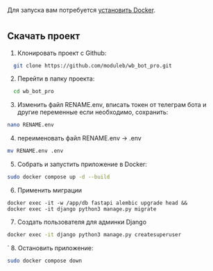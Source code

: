 
Для запуска вам потребуется [установить Docker](https://www.docker.com/).  
#
## Скачать проект
1. Клонировать проект с Github:
```bash
  git clone https://github.com/moduleb/wb_bot_pro.git
```

2. Перейти в папку проекта:
```bash
  cd wb_bot_pro
```

3. Изменить файл RENAME.env, вписать токен от телеграм бота и другие переменные если необходимо, сохранить:
```bash
nano RENAME.env
```

4. переименовать файл RENAME.env -> .env
```sh
mv RENAME.env .env
```

5. Собрать и запустить приложение в Docker:
```bash
sudo docker compose up -d --build
```

6. Применить миграции
```shell
docker exec -it -w /app/db fastapi alembic upgrade head &&
docker exec -it django python3 manage.py migrate
```

7. Создать пользователя для админки Django
```sh
docker exec -it django python3 manage.py createsuperuser
```
`
8. Остановить приложение:
```bash
sudo docker compose down
```